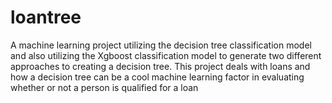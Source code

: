 # loantree
A machine learning project utilizing the decision tree classification model and also utilizing the Xgboost classification model to generate two different approaches to creating a decision tree. This project deals with loans and how a decision tree can be a cool machine learning factor in evaluating whether or not a person is qualified for a loan 
